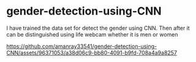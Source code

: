 # gender-detection-using-CNN
I have trained the data set for detect the gender using CNN. Then after it can be distinguished using life webcam whether it is men or women

https://github.com/amanray33541/gender-detection-using-CNN/assets/96371053/a38d06c9-bb80-4091-b9fd-708a4a9a8257
